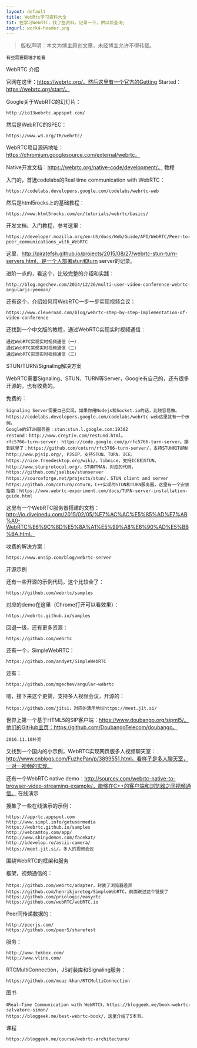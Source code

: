 ```yaml
---
layout: default
title: WebRtc学习资料大全
tit: 在学习WebRTC，找了些资料，记录一下，供以后查询;
imgurl: work4-header.png
---
```


>版权声明：本文为博主原创文章，未经博主允许不得转载。

    有些需要翻墙才能看

WebRTC 介绍

官网在这里：https://webrtc.org/。然后这里有一个官方的Getting Started：https://webrtc.org/start/。

Google关于WebRTC的幻灯片：

    http://io13webrtc.appspot.com/

然后是WebRTC的SPEC：

    https://www.w3.org/TR/webrtc/

WebRTC项目源码地址：https://chromium.googlesource.com/external/webrtc。

Native开发文档：https://webrtc.org/native-code/development/。
教程

入门的，首选codelabs的Real time communication with WebRTC：

    https://codelabs.developers.google.com/codelabs/webrtc-web

然后是html5rocks上的基础教程：

    https://www.html5rocks.com/en/tutorials/webrtc/basics/

开发文档、入门教程，参考这里：

    https://developer.mozilla.org/en-US/docs/Web/Guide/API/WebRTC/Peer-to-peer_communications_with_WebRTC

这里，http://piratefsh.github.io/projects/2015/08/27/webrtc-stun-turn-servers.html，是一个人部署stun和turn server的记录。

进阶一点的，看这个，比较完整的介绍和实践：

    http://blog.mgechev.com/2014/12/26/multi-user-video-conference-webrtc-angularjs-yeoman/

还有这个，介绍如何用WebRTC一步一步实现视频会议：

    https://www.cleveroad.com/blog/webrtc-step-by-step-implementation-of-video-conference

还找到一个中文版的教程，通过WebRTC实现实时视频通信：

    通过WebRTC实现实时视频通信（一）
    通过WebRTC实现实时视频通信（二）
    通过WebRTC实现实时视频通信（三）

STUN/TURN/Signaling解决方案

WebRTC需要Signaling、STUN、TURN等Server，Google有自己的，还有很多开源的，也有收费的。

免费的：

    Signaling Server需要自己实现，如果你用Nodejs和Socket.io的话，比较容易做。https://codelabs.developers.google.com/codelabs/webrtc-web这里就有一个示例。
    Google的STUN服务器：stun:stun.l.google.com:19302
    restund：http://www.creytiv.com/restund.html。
    rfc5766-turn-server: https://code.google.com/p/rfc5766-turn-server。挪到这里了：https://github.com/coturn/rfc5766-turn-server/，支持STUN和TURN
    http://www.pjsip.org/, PJSIP，支持STUN、TURN、ICE。
    https://nice.freedesktop.org/wiki/，libnice，支持ICE和STUN。
    http://www.stunprotocol.org/，STUNTMAN，对应的代码，https://github.com/jselbie/stunserver
    https://sourceforge.net/projects/stun/，STUN client and server
    https://github.com/coturn/coturn，C++实现的STUN和TURN服务器，这里有一个安装指南：https://www.webrtc-experiment.com/docs/TURN-server-installation-guide.html

这里有一个WebRTC服务器搭建的文档：http://io.diveinedu.com/2015/02/05/%E7%AC%AC%E5%85%AD%E7%AB%A0-WebRTC%E6%9C%8D%E5%8A%A1%E5%99%A8%E6%90%AD%E5%BB%BA.html。

收费的解决方案：

    https://www.onsip.com/blog/webrtc-server

开源示例

还有一些开源的示例代码，这个比较全了：

    https://github.com/webrtc/samples

对应的demo在这里（Chrome打开可以看效果）：

    https://webrtc.github.io/samples

回退一级，还有更多资源：

    https://github.com/webrtc

还有一个，SimpleWebRTC：

    https://github.com/andyet/SimpleWebRTC

还有：

    https://github.com/mgechev/angular-webrtc

嗯，接下来这个更赞，支持多人视频会议，开源的：

    https://github.com/jitsi，对应的演示地址https://meet.jit.si/

世界上第一个基于HTML5的SIP客户端：https://www.doubango.org/sipml5/。他们的GitHub主页：https://github.com/DoubangoTelecom/doubango。

    2016.11.10补充

又找到一个国内的小示例，WebRTC实现网页版多人视频聊天室：http://www.cnblogs.com/FuzhePan/p/3899551.html。看样子是多人聊天室，一对一视频的实现。

还有一个WebRTC native demo：http://sourcey.com/webrtc-native-to-browser-video-streaming-example/，能够在C++的客户端和浏览器之间视频通信。
在线演示

搜集了一些在线演示的示例：

    https://apprtc.appspot.com
    http://www.simpl.info/getusermedia
    https://webrtc.github.io/samples
    http://webcamtoy.com/app/
    http://www.shinydemos.com/facekat/
    http://idevelop.ro/ascii-camera/
    https://meet.jit.si/，多人的视频会议

围绕WebRTC的框架和服务

框架，视频通信的：

    https://github.com/webrtc/adapter，封装了浏览器差异
    https://github.com/henrikjoreteg/SimpleWebRTC，前面说过这个链接了
    https://github.com/priologic/easyrtc
    https://github.com/webRTC/webRTC.io

Peer间传递数据的：

    http://peerjs.com/
    https://github.com/peer5/sharefest

服务：

    http://www.tokbox.com/
    http://www.vline.com/

RTCMultiConnection，JS封装库和Signaling服务：

    https://github.com/muaz-khan/RTCMultiConnection

图书

    《Real-Time Communication with WebRTC》，https://bloggeek.me/book-webrtc-salvatore-simon/
    https://bloggeek.me/best-webrtc-book/，这里介绍了5本书。

课程

    https://bloggeek.me/course/webrtc-architecture/
